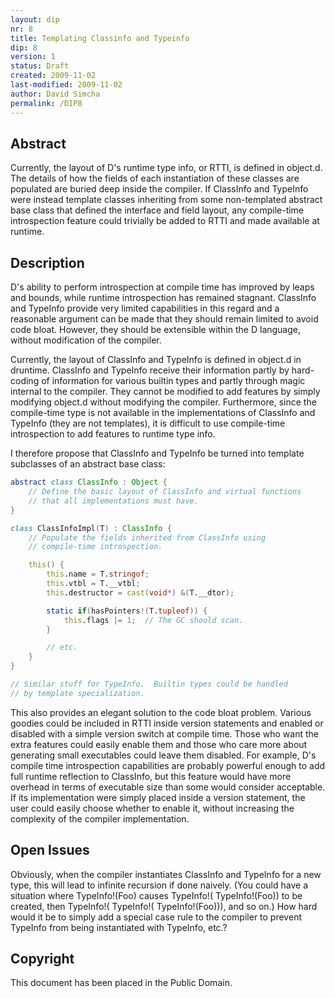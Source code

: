 ```yaml
---
layout: dip
nr: 8
title: Templating Classinfo and Typeinfo
dip: 8
version: 1
status: Draft
created: 2009-11-02
last-modified: 2009-11-02
author: David Simcha
permalink: /DIP8
---
```


Abstract
--------

Currently, the layout of D's runtime type info, or RTTI, is defined in
object.d. The details of how the fields of each instantiation of these
classes are populated are buried deep inside the compiler. If ClassInfo
and TypeInfo were instead template classes inheriting from some
non-templated abstract base class that defined the interface and field
layout, any compile-time introspection feature could trivially be added
to RTTI and made available at runtime.

Description
-----------

D's ability to perform introspection at compile time has improved by
leaps and bounds, while runtime introspection has remained stagnant.
ClassInfo and TypeInfo provide very limited capabilities in this regard
and a reasonable argument can be made that they should remain limited to
avoid code bloat. However, they should be extensible within the D
language, without modification of the compiler.

Currently, the layout of ClassInfo and TypeInfo is defined in object.d
in druntime. ClassInfo and TypeInfo receive their information partly by
hard-coding of information for various builtin types and partly through
magic internal to the compiler. They cannot be modified to add features
by simply modifying object.d without modifying the compiler.
Furthermore, since the compile-time type is not available in the
implementations of ClassInfo and TypeInfo (they are not templates), it
is difficult to use compile-time introspection to add features to
runtime type info.

I therefore propose that ClassInfo and TypeInfo be turned into template
subclasses of an abstract base class:

```d
abstract class ClassInfo : Object {
    // Define the basic layout of ClassInfo and virtual functions
    // that all implementations must have.
}

class ClassInfoImpl(T) : ClassInfo {
    // Populate the fields inherited from ClassInfo using
    // compile-time introspection.

    this() {
        this.name = T.stringof;
        this.vtbl = T.__vtbl;
        this.destructor = cast(void*) &(T.__dtor);

        static if(hasPointers!(T.tupleof)) {
            this.flags |= 1;  // The GC should scan.
        }

        // etc.
    }
}

// Similar stuff for TypeInfo.  Builtin types could be handled
// by template specialization.
```

This also provides an elegant solution to the code bloat problem.
Various goodies could be included in RTTI inside version statements and
enabled or disabled with a simple version switch at compile time. Those
who want the extra features could easily enable them and those who care
more about generating small executables could leave them disabled. For
example, D's compile time introspection capabilities are probably
powerful enough to add full runtime reflection to ClassInfo, but this
feature would have more overhead in terms of executable size than some
would consider acceptable. If its implementation were simply placed
inside a version statement, the user could easily choose whether to
enable it, without increasing the complexity of the compiler
implementation.

Open Issues
-----------

Obviously, when the compiler instantiates ClassInfo and TypeInfo for a
new type, this will lead to infinite recursion if done naively. (You
could have a situation where TypeInfo!(Foo) causes TypeInfo!(
TypeInfo!(Foo)) to be created, then TypeInfo!( TypeInfo!(
TypeInfo!(Foo))), and so on.) How hard would it be to simply add a
special case rule to the compiler to prevent TypeInfo from being
instantiated with TypeInfo, etc.?

Copyright
---------

This document has been placed in the Public Domain.
